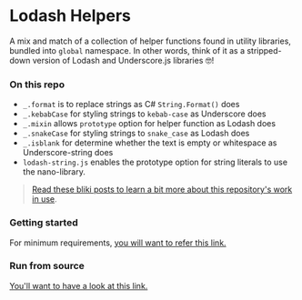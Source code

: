 # Lodash Helpers

A mix and match of a collection of helper functions found in utility libraries, bundled into `global` namespace. In other words, think of it as a stripped-down version of Lodash and Underscore.js libraries :nerd_face:!

### On this repo

- `_.format` is to replace strings as C# `String.Format()` does
- `_.kebabCase` for styling strings to `kebab-case` as Underscore does
- `_.mixin` allows `prototype` option for helper function as Lodash does
- `_.snakeCase` for styling strings to `snake_case` as Lodash does
- `_.isblank` for determine whether the text is empty or whitespace as Underscore-string does
- `lodash-string.js` enables the prototype option for string literals to use the nano-library.

> [Read these bliki posts to learn a bit more about this repository's work in use][js-bliki].

### Getting started

For minimum requirements, [you will want to refer this link.][getting-started]

### Run from source

[You'll want to have a look at this link.][run-from-source]

[js-bliki]: https://kosalanuwan.github.io/bliki/#javascript
[getting-started]: https://github.com/kosalanuwan/vanilla-js-snippets/#getting-started
[run-from-source]: https://github.com/kosalanuwan/vanilla-js-snippets/#run-from-source